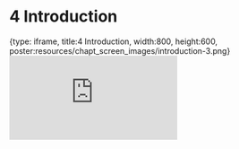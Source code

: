 # 4 Introduction
 
{type: iframe, title:4 Introduction, width:800, height:600, poster:resources/chapt_screen_images/introduction-3.png}
![](https://b7m.github.io/Regression_Models/no_toc/introduction-3.html)
 

 
